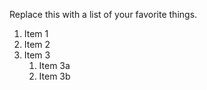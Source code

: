 Replace this with a list of your favorite things.
1. Item 1
2. Item 2
3. Item 3
   1. Item 3a
   2. Item 3b


